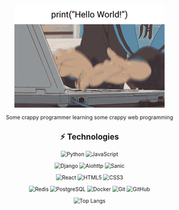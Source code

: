 <div align="center">

  <img width="400" src="https://github.com/Kimiyori/Kimiyori/blob/main/files/coding-anime.gif">
  


Some crappy programmer learning some crappy web programming


## ⚡ Technologies

![Python](https://img.shields.io/badge/-Python-ACBC34?style=flat-square&logo=Python)
![JavaScript](https://img.shields.io/badge/-JavaScript-FF8700?style=flat-square&logo=javascript)
  
![Django](https://img.shields.io/badge/-Django-25C242?style=flat-square&logo=Django)
![Aiohttp](https://img.shields.io/badge/-Aiohttp-30C1A6?style=flat-square&logo=Aiohttp)
![Sanic](https://img.shields.io/badge/-Sanic-C130B8?style=flat-square&logo=Sanic)
  
![React](https://img.shields.io/badge/-React-4E77A9?style=flat-square&logo=react)
![HTML5](https://img.shields.io/badge/-HTML5-E34F26?style=flat-square&logo=html5&logoColor=white)
![CSS3](https://img.shields.io/badge/-CSS3-1572B6?style=flat-square&logo=css3)
  
![Redis](https://img.shields.io/badge/-Redis-AF3939?style=flat-square&logo=Redis)
![PostgreSQL](https://img.shields.io/badge/-PostgreSQL-37809B?style=flat-square&logo=postgresql)
![Docker](https://img.shields.io/badge/-Docker-FFFFFF?style=flat-square&logo=docker)
![Git](https://img.shields.io/badge/-Git-black?style=flat-square&logo=git)
![GitHub](https://img.shields.io/badge/-GitHub-181717?style=flat-square&logo=github)



![Top Langs](https://github-readme-stats.vercel.app/api/top-langs/?username=Kimiyori&hide=TeX&layout=compact&theme=aura)

</div>
